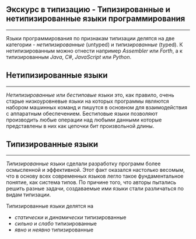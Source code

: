 ## Экскурс в типизацию - Типизированные и нетипизированные языки программирования
________________

Языки программирования по признакам типизации делятся на две категории - *нетипизированные* (untyped) и *типизированные* (typed).
К нетипизированным можно отнести например *Assembler* или *Forth*, а к типизированным *Java*, *C#*, *JavaScript* или *Python*.


## Нетипизированные языки
________________

*Нетипизированные* или *бестиповые* языки это, как правило, очень старые низкоуровневые языки на которых программы являются набором машинных команд и пишутся в основном для взаимодействия с аппаратным обеспечением. Бестиповые языки позволяют производить любые операции над любыми данными которые представлены в них как цепочки бит произвольной длины. 


## Типизированные языки
________________

*Типизированные* языки сделали разработку программ более осмысленной и  эффективной. Этот факт оказался настолько весомым, что в основу всех современных языков легло такое фундаментальное понятие, как система типов. По причине того, что авторы пытались решить разные задачи, создаваемые ими языки стали различаться по видам типизации.

Типизированные языки делятся на 
- *статически* и *динамически* типизированные
- *сильно* и *слабо* типизированные
- *явно* и *неявно* типизированные
